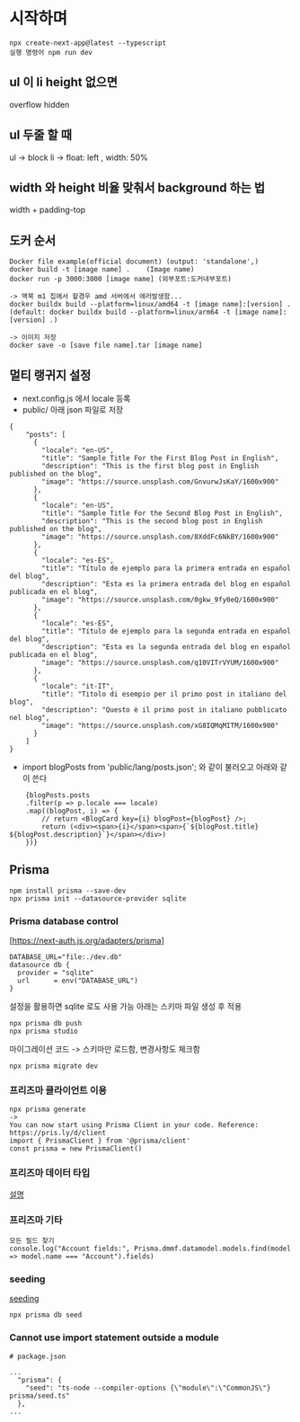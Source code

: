 # 시작하며

```
npx create-next-app@latest --typescript
실행 명령어 npm run dev
```

## ul 이 li height 없으면
overflow hidden

## ul 두줄 할 때 
ul -> block
li -> float: left , width: 50%

## width 와 height 비율 맞춰서 background 하는 법
width + padding-top

## 도커 순서
```
Docker file example(official document) (output: 'standalone',)
docker build -t [image name] .    (Image name)
docker run -p 3000:3000 [image name] (외부포트:도커내부포트)

-> 맥북 m1 칩에서 할경우 amd 서버에서 에러발생함...
docker buildx build --platform=linux/amd64 -t [image name]:[version] . 
(default: docker buildx build --platform=linux/arm64 -t [image name]:[version] .)

-> 이미지 저장
docker save -o [save file name].tar [image name]
```

## 멀티 랭귀지 설정
- next.config.js 에서 locale 등록
- public/ 아래 json 파일로 저장
```
{
    "posts": [
      {
        "locale": "en-US",
        "title": "Sample Title For the First Blog Post in English",
        "description": "This is the first blog post in English published on the blog",
        "image": "https://source.unsplash.com/GnvurwJsKaY/1600x900"
      },
      {
        "locale": "en-US",
        "title": "Sample Title For the Second Blog Post in English",
        "description": "This is the second blog post in English published on the blog",
        "image": "https://source.unsplash.com/8XddFc6NkBY/1600x900"
      },
      {
        "locale": "es-ES",
        "title": "Título de ejemplo para la primera entrada en español del blog",
        "description": "Esta es la primera entrada del blog en español publicada en el blog",
        "image": "https://source.unsplash.com/0gkw_9fy0eQ/1600x900"
      },
      {
        "locale": "es-ES",
        "title": "Título de ejemplo para la segunda entrada en español del blog",
        "description": "Esta es la segunda entrada del blog en español publicada en el blog",
        "image": "https://source.unsplash.com/q10VITrVYUM/1600x900"
      },
      {
        "locale": "it-IT",
        "title": "Titolo di esempio per il primo post in italiano del blog",
        "description": "Questo è il primo post in italiano pubblicato nel blog",
        "image": "https://source.unsplash.com/xG8IQMqMITM/1600x900"
      }
    ]
}
```
- import blogPosts from 'public/lang/posts.json'; 와 같이 불러오고 아래와 같이 쓴다
```
    {blogPosts.posts
    .filter(p => p.locale === locale)
    .map((blogPost, i) => {
        // return <BlogCard key={i} blogPost={blogPost} />;
        return (<div><span>{i}</span><span>{`${blogPost.title} ${blogPost.description}`}</span></div>)
    })}
```

## Prisma

```
npm install prisma --save-dev
npx prisma init --datasource-provider sqlite
```

### Prisma database control
[https://next-auth.js.org/adapters/prisma]
```
DATABASE_URL="file:./dev.db" 
datasource db {
  provider = "sqlite"
  url      = env("DATABASE_URL")
}
```
설정을 활용하면 sqlite 로도 사용 가능
아래는 스키마 파일 생성 후 적용 
```
npx prisma db push
npx prisma studio
```

마이그레이션 코드 -> 스키마만 로드함, 변경사항도 체크함
```
npx prisma migrate dev
```
### 프리즈마 클라이언트 이용
```
npx prisma generate
->
You can now start using Prisma Client in your code. Reference: https://pris.ly/d/client
import { PrismaClient } from '@prisma/client'
const prisma = new PrismaClient()
```

### 프리즈마 데이터 타입
[설명](https://www.prisma.io/docs/concepts/components/prisma-migrate/supported-types-and-db-features)

### 프리즈마 기타
```
모든 필드 찾기
console.log("Account fields:", Prisma.dmmf.datamodel.models.find(model => model.name === "Account").fields)
```

### seeding 
[seeding](https://www.prisma.io/docs/guides/database/seed-database)
```
npx prisma db seed
```

### Cannot use import statement outside a module
```
# package.json

...
  "prisma": {
    "seed": "ts-node --compiler-options {\"module\":\"CommonJS\"} prisma/seed.ts"
  },
...

```